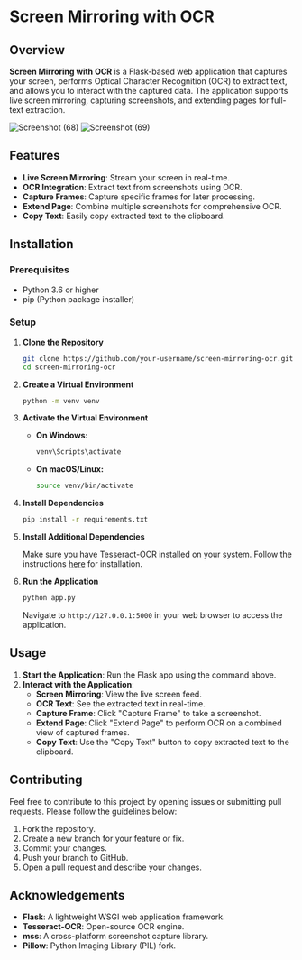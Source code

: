 
# Screen Mirroring with OCR

## Overview

**Screen Mirroring with OCR** is a Flask-based web application that captures your screen, performs Optical Character Recognition (OCR) to extract text, and allows you to interact with the captured data. The application supports live screen mirroring, capturing screenshots, and extending pages for full-text extraction.



![Screenshot (68)](https://github.com/user-attachments/assets/91f88f82-0059-474c-b1c6-68c3f9b4c33b)
![Screenshot (69)](https://github.com/user-attachments/assets/aed691dd-5728-406e-a9d1-0075e81f3484)

## Features


- **Live Screen Mirroring**: Stream your screen in real-time.
- **OCR Integration**: Extract text from screenshots using OCR.
- **Capture Frames**: Capture specific frames for later processing.
- **Extend Page**: Combine multiple screenshots for comprehensive OCR.
- **Copy Text**: Easily copy extracted text to the clipboard.

## Installation

### Prerequisites

- Python 3.6 or higher
- pip (Python package installer)

### Setup

1. **Clone the Repository**

   ```bash
   git clone https://github.com/your-username/screen-mirroring-ocr.git
   cd screen-mirroring-ocr
   ```

2. **Create a Virtual Environment**

   ```bash
   python -m venv venv
   ```

3. **Activate the Virtual Environment**

   - **On Windows:**

     ```bash
     venv\Scripts\activate
     ```

   - **On macOS/Linux:**

     ```bash
     source venv/bin/activate
     ```

4. **Install Dependencies**

   ```bash
   pip install -r requirements.txt
   ```

5. **Install Additional Dependencies**

   Make sure you have Tesseract-OCR installed on your system. Follow the instructions [here](https://github.com/tesseract-ocr/tesseract) for installation.

6. **Run the Application**

   ```bash
   python app.py
   ```

   Navigate to `http://127.0.0.1:5000` in your web browser to access the application.

## Usage

1. **Start the Application**: Run the Flask app using the command above.
2. **Interact with the Application**:
   - **Screen Mirroring**: View the live screen feed.
   - **OCR Text**: See the extracted text in real-time.
   - **Capture Frame**: Click "Capture Frame" to take a screenshot.
   - **Extend Page**: Click "Extend Page" to perform OCR on a combined view of captured frames.
   - **Copy Text**: Use the "Copy Text" button to copy extracted text to the clipboard.

## Contributing

Feel free to contribute to this project by opening issues or submitting pull requests. Please follow the guidelines below:

1. Fork the repository.
2. Create a new branch for your feature or fix.
3. Commit your changes.
4. Push your branch to GitHub.
5. Open a pull request and describe your changes.



## Acknowledgements

- **Flask**: A lightweight WSGI web application framework.
- **Tesseract-OCR**: Open-source OCR engine.
- **mss**: A cross-platform screenshot capture library.
- **Pillow**: Python Imaging Library (PIL) fork.
